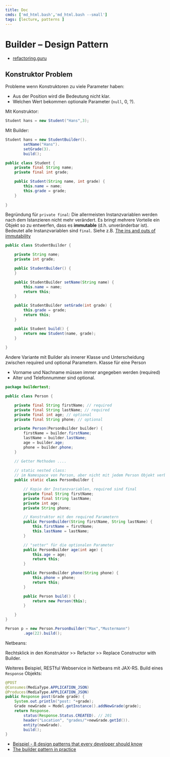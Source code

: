 ```yaml
---
title: Doc
cmds: ['md_html.bash','md_html.bash --small']
tags: [lecture, patterns ]
---
```




# Builder – Design Pattern

- [refactoring.guru](https://refactoring.guru/design-patterns/builder)



## Konstruktor Problem

Probleme wenn Konstruktoren zu viele Parameter haben:

- Aus der Position wird die Bedeutung nicht klar.
- Welchen Wert bekommen optionale Parameter (`null`, 0, ?).

Mit Konstruktor:

```java
Student hans = new Student("Hans",3);
```

Mit Builder:

```java
Student hans = new StudentBuilder().
        setName("Hans").
        setGrade(3).
        build();
```

```java
public class Student {
    private final String name;
    private final int grade;

    public Student(String name, int grade) {
        this.name = name;
        this.grade = grade;
    }    
    
}
```

Begründung für `private final`:
Die allermeisten Instanzvariablen werden nach dem Istanzieren nicht mehr verändert.
Es bringt mehrere Vorteile ein Objekt so zu entwerfen, dass es **immutable** (d.h. unveränderbar ist).
Bedeutet alle Instanzvariablen sind `final`.
Siehe z.B. [The ins and outs of immutability](https://jlordiales.me/2012/12/24/the-ins-and-outs-of-immutability/)


```java
public class StudentBuilder {

    private String name;
    private int grade;

    public StudentBuilder() {
    }

    public StudentBuilder setName(String name) {
        this.name = name;
        return this;
    }

    public StudentBuilder setGrade(int grade) {
        this.grade = grade;
        return this;
    }

    public Student build() {
        return new Student(name, grade);
    }
    
}
```

Andere Variante mit Builder als innerer Klasse und Unterscheidung zwischen required und optional Parametern.
Klasse für eine Person

- Vorname und Nachname müssen immer angegeben werden (required)
- Alter und Telefonnummer sind optional.

```java
package buildertest;

public class Person {

    private final String firstName; // required
    private final String lastName; // required
    private final int age; // optional
    private final String phone; // optional

    private Person(PersonBuilder builder) {
        firstName = builder.firstName;
        lastName = builder.lastName;
        age = builder.age;
        phone = builder.phone;
    }

    // Getter Methoden ....
    
    // static nested class:
    // im Namespace von Person, aber nicht mit jedem Person Objekt verbunden
    public static class PersonBuilder {

        // Kopie der Instanzvariablen, required sind final
        private final String firstName;
        private final String lastName;
        private int age;
        private String phone;

        // Konstruktor mit den required Parametern
        public PersonBuilder(String firstName, String lastName) {
            this.firstName = firstName;
            this.lastName = lastName;
        }

        // "setter" für die optionalen Parameter
        public PersonBuilder age(int age) {
            this.age = age;
            return this;
        }

        public PersonBuilder phone(String phone) {
            this.phone = phone;
            return this;
        }

        public Person build() {
            return new Person(this);
        }

    }
}
```

```java
Person p = new Person.PersonBuilder("Max","Mustermann")
        .age(22).build();
```


Netbeans: 

Rechtsklick in den Konstruktor >> Refactor >> Replace Constructor with Builder.

Weiteres Beispiel, RESTful Webservice in Netbeans mit JAX-RS. Build eines `Response` Objekts:

```java
@POST
@Consumes(MediaType.APPLICATION_JSON)
@Produces(MediaType.APPLICATION_JSON)
public Response post(Grade grade) {
    System.out.println("post: "+grade);
    Grade newGrade = Model.getInstance().addNewGrade(grade);
    return Response.
        status(Response.Status.CREATED). // 201
        header("Location", "grades/"+newGrade.getId()).
        entity(newGrade).
        build();
}
```

- [Beispiel - 8 design patterns that every developer should know](http://www.thedevpiece.com/design-patterns-that-every-developer-should-know/)
- [The builder pattern in practice](https://jlordiales.me/2012/12/13/the-builder-pattern-in-practice/)

